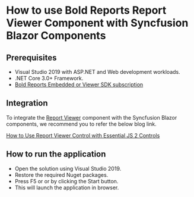 # How to use Bold Reports Report Viewer Component with Syncfusion Blazor Components

## Prerequisites

* Visual Studio 2019 with ASP.NET and Web development workloads.
* .NET Core 3.0+ Framework.
* [Bold Reports Embedded or Viewer SDK subscription](https://www.boldreports.com/pricing/embedded)

## Integration

To integrate the [Report Viewer](https://www.boldreports.com/embedded-reporting/blazor-report-viewer) component with the Syncfusion Blazor components, we recommend you to refer the below blog link.

[How to Use Report Viewer Control with Essential JS 2 Controls](https://www.boldreports.com/blog/how-to-use-report-viewer-component-with-syncfusion-blazor-components)

## How to run the application

* Open the solution using Visual Studio 2019.
* Restore the required Nuget packages.
* Press F5 or or by clicking the Start button.
* This will launch the application in browser.
